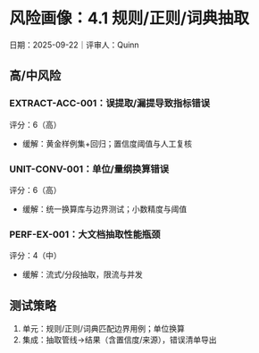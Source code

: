 # 风险画像：4.1 规则/正则/词典抽取

日期：2025-09-22｜评审人：Quinn

## 高/中风险

### EXTRACT-ACC-001：误提取/漏提导致指标错误
评分：6（高）
- 缓解：黄金样例集+回归；置信度阈值与人工复核

### UNIT-CONV-001：单位/量纲换算错误
评分：6（高）
- 缓解：统一换算库与边界测试；小数精度与阈值

### PERF-EX-001：大文档抽取性能瓶颈
评分：4（中）
- 缓解：流式/分段抽取，限流与并发

## 测试策略

1. 单元：规则/正则/词典匹配边界用例；单位换算
2. 集成：抽取管线→结果（含置信度/来源），错误清单导出
